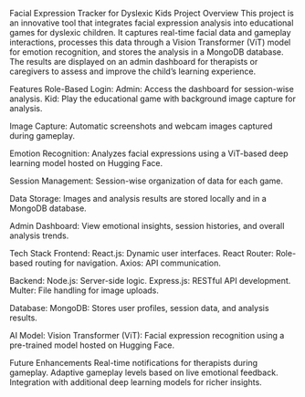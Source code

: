 Facial Expression Tracker for Dyslexic Kids
Project Overview
This project is an innovative tool that integrates facial expression analysis into educational games for dyslexic children. It captures real-time facial data and gameplay interactions, processes this data through a Vision Transformer (ViT) model for emotion recognition, and stores the analysis in a MongoDB database. The results are displayed on an admin dashboard for therapists or caregivers to assess and improve the child’s learning experience.

Features
Role-Based Login:
Admin: Access the dashboard for session-wise analysis. Kid: Play the educational game with background image capture for analysis.

Image Capture:
Automatic screenshots and webcam images captured during gameplay.

Emotion Recognition:
Analyzes facial expressions using a ViT-based deep learning model hosted on Hugging Face.

Session Management:
Session-wise organization of data for each game.

Data Storage:
Images and analysis results are stored locally and in a MongoDB database.

Admin Dashboard:
View emotional insights, session histories, and overall analysis trends.

Tech Stack
Frontend:
React.js: Dynamic user interfaces. React Router: Role-based routing for navigation. Axios: API communication.

Backend:
Node.js: Server-side logic. Express.js: RESTful API development. Multer: File handling for image uploads.

Database:
MongoDB: Stores user profiles, session data, and analysis results.

AI Model:
Vision Transformer (ViT): Facial expression recognition using a pre-trained model hosted on Hugging Face.

Future Enhancements
Real-time notifications for therapists during gameplay. Adaptive gameplay levels based on live emotional feedback. Integration with additional deep learning models for richer insights.
